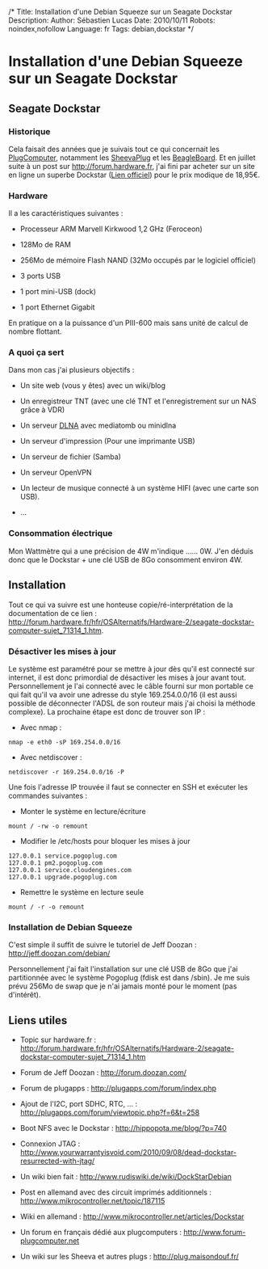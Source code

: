 /*
Title: Installation d'une Debian Squeeze sur un Seagate Dockstar
Description: 
Author: Sébastien Lucas
Date: 2010/10/11
Robots: noindex,nofollow
Language: fr
Tags: debian,dockstar
*/
# Installation d'une Debian Squeeze sur un Seagate Dockstar

## Seagate Dockstar
### Historique

Cela faisait des années que je suivais tout ce qui concernait les [PlugComputer](http://fr.wikipedia.org/wiki/Special:Search?search=PlugComputer), notamment les [SheevaPlug](http://fr.wikipedia.org/wiki/Special:Search?search=SheevaPlug) et les [BeagleBoard](http://fr.wikipedia.org/wiki/Special:Search?search=BeagleBoard). Et en juillet suite à un post sur http://forum.hardware.fr, j'ai fini par acheter sur un site en ligne un superbe Dockstar ([Lien officiel](http://www.seagate.com/www/fr-fr/products/network_storage/freeagent_dockstar/)) pour le prix modique de 18,95€. 

### Hardware

Il a les caractéristiques suivantes :

*	Processeur ARM Marvell Kirkwood 1,2 GHz (Feroceon)

*	128Mo de RAM

*	256Mo de mémoire Flash NAND (32Mo occupés par le logiciel officiel)

*	3 ports USB

*	1 port mini-USB (dock)

*	1 port Ethernet Gigabit

En pratique on a la puissance d'un PIII-600 mais sans unité de calcul de nombre flottant.
### A quoi ça sert

Dans mon cas j'ai plusieurs objectifs :

*	Un site web (vous y êtes) avec un wiki/blog

*	Un enregistreur TNT (avec une clé TNT et l'enregistrement sur un NAS grâce à VDR)

*	Un serveur [DLNA](http://fr.wikipedia.org/wiki/Special:Search?search=DLNA) avec mediatomb ou minidlna

*	Un serveur d'impression (Pour une imprimante USB)

*	Un serveur de fichier (Samba)

*	Un serveur OpenVPN

*	Un lecteur de musique connecté à un système HIFI (avec une carte son USB).

*	...
### Consommation électrique

Mon Wattmètre qui a une précision de 4W m'indique ...... 0W. J'en déduis donc que le Dockstar + une clé USB de 8Go consomment environ 4W.
## Installation

Tout ce qui va suivre est une honteuse copie/ré-interprétation de la documentation de ce lien : http://forum.hardware.fr/hfr/OSAlternatifs/Hardware-2/seagate-dockstar-computer-sujet_71314_1.htm.
### Désactiver les mises à jour

Le système est paramétré pour se mettre à jour dès qu'il est connecté sur internet, il est donc primordial de désactiver les mises à jour avant tout. Personnellement je l'ai connecté avec le câble fourni sur mon portable ce qui fait qu'il va avoir une adresse du style 169.254.0.0/16 (il est aussi possible de déconnecter l'ADSL de son routeur mais j'ai choisi la méthode complexe). La prochaine étape est donc de trouver son IP :

*	Avec nmap :
```
nmap -e eth0 -sP 169.254.0.0/16
```

*	Avec netdiscover :
```
netdiscover -r 169.254.0.0/16 -P
```
Une fois l'adresse IP trouvée il faut se connecter en SSH et exécuter les commandes suivantes :

*	Monter le système en lecture/écriture
```
mount / -rw -o remount
```

*	Modifier le /etc/hosts pour bloquer les mises à jour
```
127.0.0.1 service.pogoplug.com
127.0.0.1 pm2.pogoplug.com
127.0.0.1 service.cloudengines.com
127.0.0.1 upgrade.pogoplug.com
```

*	Remettre le système en lecture seule
```
mount / -r -o remount
```
### Installation de Debian Squeeze

C'est simple il suffit de suivre le tutoriel de Jeff Doozan : http://jeff.doozan.com/debian/

Personnellement j'ai fait l'installation sur une clé USB de 8Go que j'ai partitionnée avec le système Pogoplug (fdisk est dans /sbin). Je me suis prévu 256Mo de swap que je n'ai jamais monté pour le moment (pas d'intérêt).
## Liens utiles

*	Topic sur hardware.fr : http://forum.hardware.fr/hfr/OSAlternatifs/Hardware-2/seagate-dockstar-computer-sujet_71314_1.htm

*	Forum de Jeff Doozan : http://forum.doozan.com/

*	Forum de plugapps : http://plugapps.com/forum/index.php

*	Ajout de l'I2C, port SDHC, RTC, ... : http://plugapps.com/forum/viewtopic.php?f=6&t=258

*	Boot NFS avec le Dockstar : http://hippopota.me/blog/?p=740

*	Connexion JTAG : http://www.yourwarrantyisvoid.com/2010/09/08/dead-dockstar-resurrected-with-jtag/ 

*	Un wiki bien fait : http://www.rudiswiki.de/wiki/DockStarDebian

*	Post en allemand avec des circuit imprimés additionnels : http://www.mikrocontroller.net/topic/187115

*	Wiki en allemand : http://www.mikrocontroller.net/articles/Dockstar

*	Un forum en français dédié aux plugcomputers : http://www.forum-plugcomputer.net

*	Un wiki sur les Sheeva et autres plugs : http://plug.maisondouf.fr/

